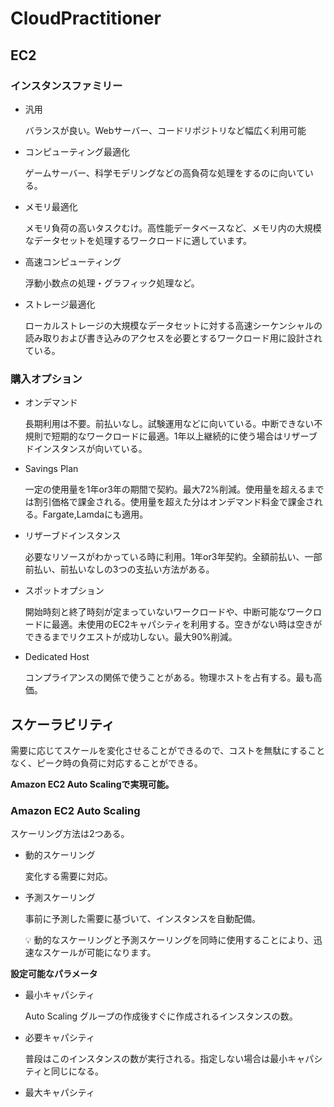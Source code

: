 # CloudPractitioner
## EC2

### インスタンスファミリー

- 汎用
    
    バランスが良い。Webサーバー、コードリポジトリなど幅広く利用可能
    
- コンピューティング最適化
    
    ゲームサーバー、科学モデリングなどの高負荷な処理をするのに向いている。
    
- メモリ最適化
    
    メモリ負荷の高いタスクむけ。高性能データベースなど、メモリ内の大規模なデータセットを処理するワークロードに適しています。
    
- 高速コンピューティング
    
    浮動小数点の処理・グラフィック処理など。
    
- ストレージ最適化
    
    ローカルストレージの大規模なデータセットに対する高速シーケンシャルの読み取りおよび書き込みのアクセスを必要とするワークロード用に設計されている。
    

### 購入オプション

- オンデマンド
    
    長期利用は不要。前払いなし。試験運用などに向いている。中断できない不規則で短期的なワークロードに最適。1年以上継続的に使う場合はリザーブドインスタンスが向いている。
    
- Savings Plan
    
    一定の使用量を1年or3年の期間で契約。最大72%削減。使用量を超えるまでは割引価格で課金される。使用量を超えた分はオンデマンド料金で課金される。Fargate,Lamdaにも適用。
    
- リザーブドインスタンス
    
    必要なリソースがわかっている時に利用。1年or3年契約。全額前払い、一部前払い、前払いなしの3つの支払い方法がある。
    
- スポットオプション
    
    開始時刻と終了時刻が定まっていないワークロードや、中断可能なワークロードに最適。未使用のEC2キャパシティを利用する。空きがない時は空きができるまでリクエストが成功しない。最大90%削減。
    
- Dedicated Host
    
    コンプライアンスの関係で使うことがある。物理ホストを占有する。最も高価。
    

## スケーラビリティ

需要に応じてスケールを変化させることができるので、コストを無駄にすることなく、ピーク時の負荷に対応することができる。

**Amazon EC2 Auto Scalingで実現可能。**

### Amazon EC2 Auto Scaling

スケーリング方法は2つある。

- 動的スケーリング
    
    変化する需要に対応。
    
- 予測スケーリング
    
    事前に予測した需要に基づいて、インスタンスを自動配備。
    
    <aside>
    💡 動的なスケーリングと予測スケーリングを同時に使用することにより、迅速なスケールが可能になります。
    
    </aside>
    

**設定可能なパラメータ**

- 最小キャパシティ
    
    Auto Scaling グループの作成後すぐに作成されるインスタンスの数。
    
- 必要キャパシティ
    
    普段はこのインスタンスの数が実行される。指定しない場合は最小キャパシティと同じになる。
    
- 最大キャパシティ
